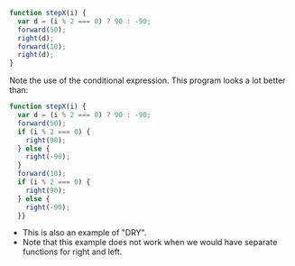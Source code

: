 
```js
function stepX(i) {
  var d = (i % 2 === 0) ? 90 : -90;
  forward(50);
  right(d);
  forward(10);
  right(d);
}
```

Note the use of the conditional expression. This program looks a lot better than:

```js
function stepX(i) {
  var d = (i % 2 === 0) ? 90 : -90;
  forward(50);
  if (i % 2 === 0) {
    right(90);
  } else {
    right(-90);
  }
  forward(10);
  if (i % 2 === 0) {
    right(90);
  } else {
    right(-90);
  }}

```

* This is also an example of "DRY".
* Note that this example does not work when we would have separate functions for right and left.



